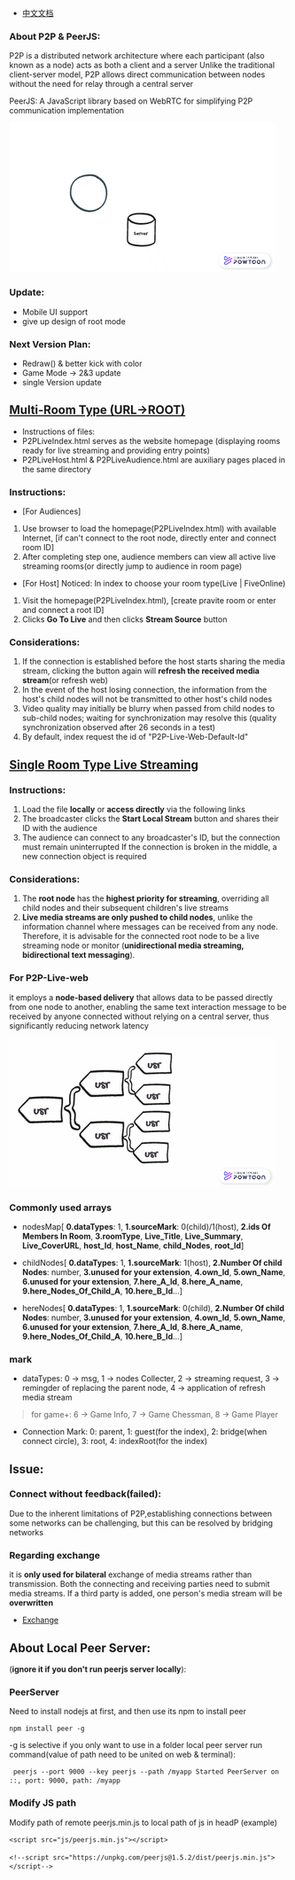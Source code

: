 - [中文文档](README_CN.md)

### **About P2P & PeerJS**:
P2P is a distributed network architecture where each participant (also known as a node) acts as both a client and a server
Unlike the traditional client-server model, P2P allows direct communication between nodes without the need for relay through a central server

PeerJS: A JavaScript library based on WebRTC for simplifying P2P communication implementation

![P2PGIF](https://github.com/aiksxd/material/blob/main/img/P2PGIF.gif)

### Update:
+ Mobile UI support
+ give up design of root mode

### Next Version Plan:
+ Redraw() & better kick with color
+ Game Mode -> 2&3 update
+ single Version update

## [Multi-Room Type (URL->ROOT)](https://aiksxd.github.io/P2PLiveIndex.html)
+ Instructions of files:
+ P2PLiveIndex.html serves as the website homepage (displaying rooms ready for live streaming and providing entry points)
+ P2PLiveHost.html & P2PLiveAudience.html are auxiliary pages placed in the same directory
### Instructions:
+ [For Audiences]
1. Use browser to load the homepage(P2PLiveIndex.html) with available Internet, [if can't connect to the root node, directly enter and connect room ID]
2. After completing step one, audience members can view all active live streaming rooms(or directly jump to audience in room page)
+ [For Host] Noticed: In index to choose your room type(Live | FiveOnline)
1. Visit the homepage(P2PLiveIndex.html), [create pravite room or enter and connect a root ID]
2. Clicks **Go To Live** and then clicks **Stream Source** button

### **Considerations**:
1. If the connection is established before the host starts sharing the media stream, clicking the button again will **refresh the received media stream**(or refresh web)
2. In the event of the host losing connection, the information from the host's child nodes will not be transmitted to other host's child nodes
3. Video quality may initially be blurry when passed from child nodes to sub-child nodes; waiting for synchronization may resolve this (quality synchronization observed after 26 seconds in a test)
4. By default, index request the id of "P2P-Live-Web-Default-Id"


## [Single Room Type Live Streaming](https://aiksxd.github.io/SingleP2PLiveVersion.html)
### Instructions:
1. Load the file **locally** or **access directly** via the following links
2. The broadcaster clicks the **Start Local Stream** button and shares their ID with the audience
3. The audience can connect to any broadcaster's ID, but the connection must remain uninterrupted If the connection is broken in the middle, a new connection object is required

### **Considerations**:
1. The **root node** has the **highest priority for streaming**, overriding all child nodes and their subsequent children's live streams
2. **Live media streams are only pushed to child nodes**, unlike the information channel where messages can be received from any node. Therefore, it is advisable for the connected root node to be a live streaming node or monitor (**unidirectional media streaming, bidirectional text messaging**).

### For **P2P-Live-web**
 it employs a **node-based delivery** that allows data to be passed directly from one node to another, enabling the same text interaction message to be received by anyone connected without relying on a central server, thus significantly reducing network latency
 
 ![DeliverGIF](https://github.com/aiksxd/material/blob/main/img/DeliverGIF.gif)

### Commonly used arrays
+ nodesMap[ **0.dataTypes**: 1, **1.sourceMark**: 0(child)/1(host), **2.ids Of Members In Room**, **3.roomType**, **Live_Title**, **Live_Summary**, **Live_CoverURL**, **host_Id**, **host_Name**, **child_Nodes**, **root_Id**]

+ childNodes[ **0.dataTypes**: 1, **1.sourceMark**: 1(host), **2.Number Of child Nodes**: number, **3.unused for your extension**, **4.own_Id**, **5.own_Name**, **6.unused for your extension**, **7.here_A_Id**, **8.here_A_name**, **9.here_Nodes_Of_Child_A**, **10.here_B_Id**...]

+ hereNodes[ **0.dataTypes**: 1, **1.sourceMark**: 0(child), **2.Number Of child Nodes**: number, **3.unused for your extension**, **4.own_Id**, **5.own_Name**, **6.unused for your extension**, **7.here_A_Id**, **8.here_A_name**, **9.here_Nodes_Of_Child_A**, **10.here_B_Id**...]

### mark
+ dataTypes: 0 -> msg, 1 -> nodes Collecter, 2 -> streaming request, 3 -> remingder of replacing the parent node, 4 -> application of refresh media stream
> for game+: 6 -> Game Info, 7 -> Game Chessman, 8 -> Game Player

+ Connection Mark: 0: parent, 1: guest(for the index), 2: bridge(when connect circle), 3: root, 4: indexRoot(for the index)

## Issue: 
### Connect without feedback(failed):
Due to the inherent limitations of P2P,establishing connections between some networks can be challenging, but this can be resolved by bridging networks

### Regarding **exchange**
it is **only used for bilateral** exchange of media streams rather than transmission. Both the connecting and receiving parties need to submit media streams. If a third party is added, one person's media stream will be **overwritten**
- [Exchange](https://aiksxd.github.io/exchange.html)

## **About Local Peer Server**:

(**ignore it if you don't run peerjs server locally**):

### PeerServer
Need to install nodejs at first, and then use its npm to install peer
```
npm install peer -g
```
-g is selective if you only want to use in a folder
local peer server run command(value of path need to be united on web & terminal):
```
 peerjs --port 9000 --key peerjs --path /myapp Started PeerServer on ::, port: 9000, path: /myapp
```
### Modify JS path
Modify path of remote peerjs.min.js to local path of js in headP (example)
```
<script src="js/peerjs.min.js"></script>

<!--script src="https://unpkg.com/peerjs@1.5.2/dist/peerjs.min.js"></script-->
```
